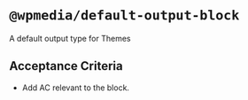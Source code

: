 # `@wpmedia/default-output-block`

A default output type for Themes

## Acceptance Criteria

- Add AC relevant to the block.
